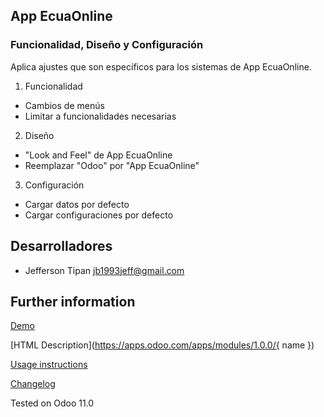 App EcuaOnline
-----------

### Funcionalidad, Diseño y Configuración

Aplica ajustes que son específicos para los sistemas de App EcuaOnline.

1. Funcionalidad
 - Cambios de menús
 - Limitar a funcionalidades necesarias

2. Diseño
 - "Look and Feel" de App EcuaOnline
 - Reemplazar "Odoo" por "App EcuaOnline"

3. Configuración
 - Cargar datos por defecto
 - Cargar configuraciones por defecto 


Desarrolladores
---------------
- Jefferson Tipan <jb1993jeff@gmail.com>


Further information
-------------------

[Demo](https://demo.oe.systems)

[HTML Description](https://apps.odoo.com/apps/modules/1.0.0/{ name })

[Usage instructions](./doc/index.rst)

[Changelog](./doc/changelog.rst)

Tested on Odoo 11.0
